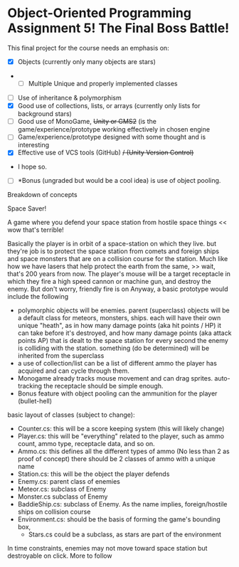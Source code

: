 # Object-Oriented Programming Assignment 5! The Final Boss Battle!

This final project for the course needs an emphasis on:

- [x] Objects (currently only many objects are stars)
* - [ ] Multiple Unique and properly implemented classes
- [ ] Use of inheritance & polymorphism
- [x] Good use of collections, lists, or arrays (currently only lists for background stars)
- [ ] Good use of MonoGame, ~~Unity or GMS2~~ (is the game/experience/prototype working effectively in chosen engine
- [ ] Game/experience/prototype designed with some thought and is interesting
- [x] Effective use of VCS tools (GitHub) ~~/ (Unity Version Control)~~
- I hope so.
- [ ] *Bonus (ungraded but would be a cool idea) is use of object pooling.


Breakdown of concepts

Space Saver!

A game where you defend your space station from hostile space things << wow that's terrible!

Basically the player is in orbit of a space-station on which they live. but they're job is to protect the space station from comets and foreign ships and space monsters that are on a collision course for the station. Much like how we have lasers that help protect the earth from the same, >> wait, that's 200 years from now.
The player's mouse will be a target receptacle in which they fire a high speed cannon or machine gun, and destroy the enemy. But don't worry, friendly fire is on
Anyway, a basic prototype would include the following

* polymorphic objects will be enemies. parent (superclass) objects will be a default class for meteors, monsters, ships. each will have their own unique "heath", as in how many damage points (aka hit points / HP) it can take before it's destroyed, and how many damage points (aka attack points AP) that is dealt to the space station for every second the enemy is colliding with the station. something (do be determined) will be inherited from the superclass
* a use of collection/list can be a list of different ammo the player has acquired and can cycle through them.
* Monogame already tracks mouse movement and can drag sprites. auto-tracking the receptacle should be simple enough.
* Bonus feature with object pooling can the ammunition for the player (bullet-hell)

basic layout of classes (subject to change):

- Counter.cs: this will be a score keeping system (this will likely change)
- Player.cs: this will be "everything" related to the player, such as ammo count, ammo type, receptacle data, and so on.
- Ammo.cs: this defines all the different types of ammo (No less than 2 as proof of concept)
there should be 2 classes of ammo with a unique name
- Station.cs: this will be the object the player defends
- Enemy.cs: parent class of enemies
- Meteor.cs: subclass of Enemy
- Monster.cs subclass of Enemy
- BaddieShip.cs: subclass of Enemy. As the name implies, foreign/hostile ships on collision course
- Environment.cs: should be the basis of forming the game's bounding box,
  - Stars.cs could be a subclass, as stars are part of the environment

In time constraints, enemies may not move toward space station but destroyable on click.
More to follow
